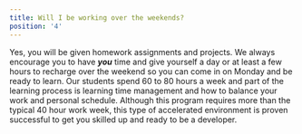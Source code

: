 ```yaml
---
title: Will I be working over the weekends?
position: '4'
---
```

Yes, you will be given homework assignments and projects. We always encourage you to have _**you**_ time and give yourself a day or at least a few hours to recharge over the weekend so you can come in on Monday and be ready to learn.  Our students spend 60 to 80 hours a week and part of the learning process is learning time management and how to balance your work and personal schedule. Although this program requires more than the typical 40 hour work week, this type of accelerated environment is proven successful to get you skilled up and ready to be a developer.

